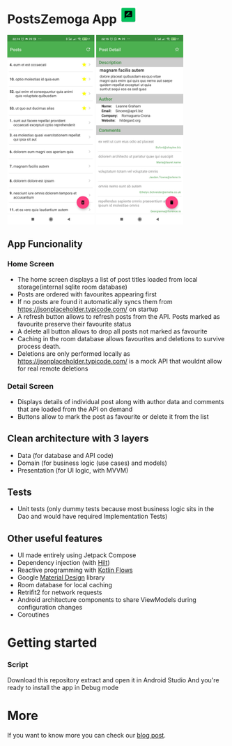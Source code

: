 # PostsZemoga App <img src="images/ic_launcher.png" alt="Home" width="40"/>

 <img src="images/PostsZemoga1.png" alt="Home" width="200"/>                   <img src="images/PostsZemoga2.png" alt="Home" width="200"/>
 
## App Funcionality

### Home Screen
- The home screen displays a list of post titles loaded from local storage(internal sqlite room database)
- Posts are ordered with favourites appearing first
- If  no posts are found it automatically syncs them from https://jsonplaceholder.typicode.com/ on startup
- A refresh button allows to refresh posts from the API. Posts marked as favourite preserve their favourite status
- A delete all button allows to drop all posts not marked as favourite
- Caching in the room database allows favourites and deletions to survive process death.
- Deletions are only performed locally as https://jsonplaceholder.typicode.com/ is a mock API that wouldnt allow for real remote deletions
### Detail Screen
- Displays details of individual post along with author data and comments that are loaded from the API on demand
- Buttons allow to mark the post as favourite or delete it from the list

## Clean architecture with 3 layers
- Data (for database and API code)
- Domain (for business logic (use cases) and models)
- Presentation (for UI logic, with MVVM)

## Tests
- Unit tests (only dummy tests because most business logic sits in the Dao and would have required Implementation Tests)
    
## Other useful features
- UI made entirely using Jetpack Compose
- Dependency injection (with [Hilt](http://google.github.io/hilt/))
- Reactive programming with [Kotlin Flows](https://kotlinlang.org/docs/reference/coroutines/flow.html)
- Google [Material Design](https://material.io/blog/android-material-theme-color) library
- Room database for local caching
- Retrifit2 for network requests
- Android architecture components to share ViewModels during configuration changes
- Coroutines


# Getting started

### Script 
Download this repository extract and open it in Android Studio
And you're ready to install the app in Debug mode

# More
If you want to know more you can check our [blog post](https://www.bloco.io/blog/2020/android-app-starter-update).
